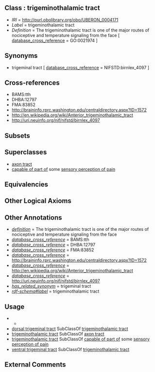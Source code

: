 
## Class : trigeminothalamic tract

 * *IRI* = http://purl.obolibrary.org/obo/UBERON_0004171
 * *Label* = trigeminothalamic tract
 * *Definition* = The trigeminothalamic tract is one of the major routes of nociceptive and temperature signaling from the face [ [database_cross_reference](../../ef/oboInOwl#hasDbXref.md) = GO:0021974 ]

## Synonyms

 * trigeminal tract [ [database_cross_reference](../../ef/oboInOwl#hasDbXref.md) = NIFSTD:birnlex_4097 ]

## Cross-references

 * BAMS:tth
 * DHBA:12797
 * FMA:83852
 * http://braininfo.rprc.washington.edu/centraldirectory.aspx?ID=1572
 * http://en.wikipedia.org/wiki/Anterior_trigeminothalamic_tract
 * http://uri.neuinfo.org/nif/nifstd/birnlex_4097

## Subsets


## Superclasses

 * [axon tract](../../UBERON/18/UBERON_0001018.md)
 * [capable of part of](../../RO/16/RO_0002216.md) some [sensory perception of pain](../../GO/33/GO_0019233.md)

## Equivalencies


## Other Logical Axioms


## Other Annotations

 * *[definition](../../IAO/15/IAO_0000115.md)* = The trigeminothalamic tract is one of the major routes of nociceptive and temperature signaling from the face
 * *[database_cross_reference](../../ef/oboInOwl#hasDbXref.md)* = BAMS:tth
 * *[database_cross_reference](../../ef/oboInOwl#hasDbXref.md)* = DHBA:12797
 * *[database_cross_reference](../../ef/oboInOwl#hasDbXref.md)* = FMA:83852
 * *[database_cross_reference](../../ef/oboInOwl#hasDbXref.md)* = http://braininfo.rprc.washington.edu/centraldirectory.aspx?ID=1572
 * *[database_cross_reference](../../ef/oboInOwl#hasDbXref.md)* = http://en.wikipedia.org/wiki/Anterior_trigeminothalamic_tract
 * *[database_cross_reference](../../ef/oboInOwl#hasDbXref.md)* = http://uri.neuinfo.org/nif/nifstd/birnlex_4097
 * *[has_related_synonym](../../ym/oboInOwl#hasRelatedSynonym.md)* = trigeminal tract
 * *[rdf-schema#label](../../el/rdf-schema#label.md)* = trigeminothalamic tract

## Usage

 * -
 * [dorsal trigeminal tract](../../UBERON/97/UBERON_0002797.md) SubClassOf [trigeminothalamic tract](../../UBERON/71/UBERON_0004171.md)
 * [trigeminothalamic tract](../../UBERON/71/UBERON_0004171.md) SubClassOf [axon tract](../../UBERON/18/UBERON_0001018.md)
 * [trigeminothalamic tract](../../UBERON/71/UBERON_0004171.md) SubClassOf [capable of part of](../../RO/16/RO_0002216.md) some [sensory perception of pain](../../GO/33/GO_0019233.md)
 * [ventral trigeminal tract](../../UBERON/49/UBERON_0002549.md) SubClassOf [trigeminothalamic tract](../../UBERON/71/UBERON_0004171.md)

## External Comments

